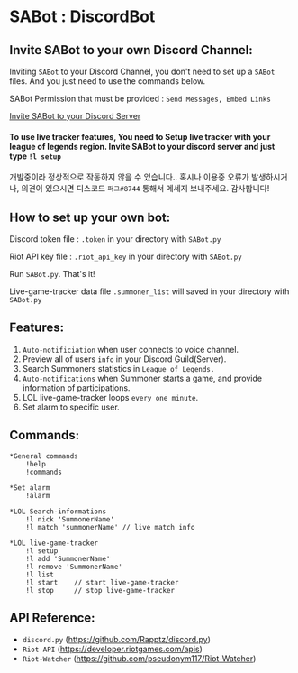 # SABot : DiscordBot
## Invite SABot to your own Discord Channel:

Inviting `SABot` to your Discord Channel, you don't need to set up a `SABot` files.
And you just need to use the commands below.

SABot Permission that must be provided : `Send Messages, Embed Links`

[Invite SABot to your Discord Server](https://discord.com/api/oauth2/authorize?client_id=749632311208706073&permissions=2048&scope=bot)

#### To use live tracker features, You need to Setup live tracker with your league of legends region. Invite SABot to your discord server and just type `!l setup`

개발중이라 정상적으로 작동하지 않을 수 있습니다..
혹시나 이용중 오류가 발생하시거나, 의견이 있으시면 
디스코드 `퍼그#8744` 통해서 메세지 보내주세요. 감사합니다!

## How to set up your own bot:

Discord token file : `.token` in your directory with `SABot.py`

Riot API key file : `.riot_api_key` in your directory with `SABot.py`

Run `SABot.py`. That's it!

Live-game-tracker data file `.summoner_list` will saved in your directory with `SABot.py`

## Features:

1. `Auto-notificiation` when user connects to voice channel.
2. Preview all of users `info` in your Discord Guild(Server).
3. Search Summoners statistics in `League of Legends.`
4. `Auto-notifications` when Summoner starts a game, and provide information of participations.
5. LOL live-game-tracker loops `every one minute`.
6. Set alarm to specific user.

## Commands:
    *General commands
        !help
        !commands

    *Set alarm
        !alarm

    *LOL Search-informations
        !l nick 'SummonerName'
        !l match 'summonerName' // live match info

    *LOL live-game-tracker
        !l setup
        !l add 'SummonerName'
        !l remove 'SummonerName'
        !l list
        !l start    // start live-game-tracker
        !l stop     // stop live-game-tracker

## API Reference:
* `discord.py` (https://github.com/Rapptz/discord.py)
* `Riot API` (https://developer.riotgames.com/apis)
* `Riot-Watcher` (https://github.com/pseudonym117/Riot-Watcher)
